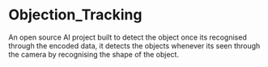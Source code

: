 # Objection_Tracking
An open source AI project built to detect the object once its recognised through the encoded data, it detects the objects whenever its seen through the camera by recognising the shape of the object.
